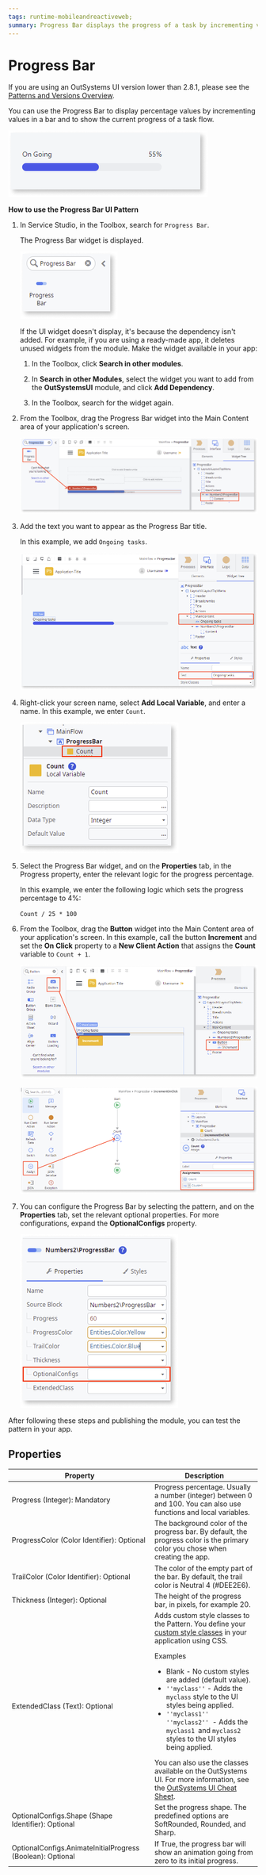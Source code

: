```yaml
---
tags: runtime-mobileandreactiveweb;
summary: Progress Bar displays the progress of a task by incrementing values in a bar.
---
```


# Progress Bar

<div class="info" markdown="1">

If you are using an OutSystems UI version lower than 2.8.1, please see the [Patterns and Versions Overview](https://outsystemsui.outsystems.com/OutsystemsUiWebsite/MigrationOverview).

</div>

You can use the Progress Bar to display percentage values by incrementing values in a bar and to show the current progress of a task flow.

![Example of Progress Bar Pattern](<images/progressbar-example-ss.png>)

**How to use the Progress Bar UI Pattern**

1. In Service Studio, in the Toolbox, search for `Progress Bar`.

    The Progress Bar widget is displayed.

    ![Progress Bar widget](<images/progressbar-widget-ss.png>)

    If the UI widget doesn't display, it's because the dependency isn't added. For example, if you are using a ready-made app, it deletes unused widgets from the module. Make the widget available in your app:

    1. In the Toolbox, click **Search in other modules**.
    
    1. In **Search in other Modules**, select the widget you want to add from the **OutSystemsUI** module, and click **Add Dependency**. 
    
    1. In the Toolbox, search for the widget again.

1. From the Toolbox, drag the Progress Bar widget into the Main Content area of your application's screen.

    ![Drag widget to screen](<images/progressbar-dragwidget-ss.png>)

1. Add the text you want to appear as the Progress Bar title. 

    In this example, we add `Ongoing tasks`.

    ![Add title to Progress Bar](<images/progressbar-text-ss.png>)

1. Right-click your screen name, select **Add Local Variable**, and enter a name. In this example, we enter `Count`.

    ![Add local variable](<images/progressbar-var-ss.png>)

1. Select the Progress Bar widget, and on the **Properties** tab, in the Progress property, enter the relevant logic for the progress percentage.

    In this example, we enter the following logic which sets the progress percentage to 4%:

    ``Count / 25 * 100``

1. From the Toolbox, drag the **Button** widget into the Main Content area of your application's screen. In this example, call the button **Increment** and set the **On Click** property to a **New Client Action** that assigns the **Count** variable to ``Count + 1``.

    ![Add a button](<images/progressbar-button-ss.png>)

    ![Set the assign](<images/progressbar-assign-ss.png>)

1. You can configure the Progress Bar by selecting the pattern, and on the **Properties** tab, set the relevant optional properties. For more configurations, expand the **OptionalConfigs** property.

    ![Set optional properties](<images/progressbar-prop-ss.png>)

After following these steps and publishing the module, you can test the pattern in your app.

## Properties

| Property | Description |
|---|---|
|Progress (Integer): Mandatory | Progress percentage. Usually a number (integer) between 0 and 100. You can also use functions and local variables.|
|ProgressColor (Color Identifier): Optional |The background color of the progress bar. By default, the progress color is the primary color you chose when creating the app. |
|TrailColor (Color Identifier): Optional|The color of the empty part of the bar. By default, the trail color is Neutral 4 (#DEE2E6). |
|Thickness (Integer): Optional|The height of the progress bar, in pixels, for example 20.|
|ExtendedClass (Text): Optional | Adds custom style classes to the Pattern. You define your [custom style classes](../../../../../develop/ui/look-feel/css.md) in your application using CSS. <p>Examples <ul><li>Blank - No custom styles are added (default value).</li><li>``''myclass''`` - Adds the ``myclass`` style to the UI styles being applied.</li><li>``''myclass1'' ''myclass2'' ``- Adds the ``myclass1 ``and ``myclass2`` styles to the UI styles being applied.</li></ul></p>You can also use the classes available on the OutSystems UI. For more information, see the [OutSystems UI Cheat Sheet](https://outsystemsui.outsystems.com/OutSystemsUIWebsite/CheatSheet). |
|OptionalConfigs.Shape (Shape Identifier): Optional|Set the progress shape. The predefined options are SoftRounded, Rounded, and Sharp. |
|OptionalConfigs.AnimateInitialProgress (Boolean): Optional|If True, the progress bar will show an animation going from zero to its initial progress.|
